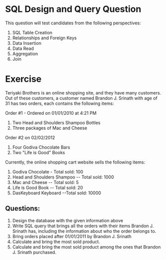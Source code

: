 # SQL Design and Query Question

This question will test candidates from the following perspectives:

1. SQL Table Creation
2. Relationships and Foreign Keys
3. Data Insertion
4. Data Read
5. Aggregation
6. Join

# Exercise

Teriyaki Brothers is an online shopping site, and they have many customers. Out of these customers, a customer named Brandon J. Srinath with age of 31 has two orders, each contains the following items:

Order #1 - Ordered on 01/01/2010 at 4:21 PM

1. Two Head and Shoulders Shampoo Bottles
2. Three packages of Mac and Cheese

Order #2 on 02/02/2012

1. Four Godiva Chocolate Bars
2. Two "Life is Good" Books

Currently, the online shopping cart website sells the following items:

1. Godiva Chocolate - Total sold: 100
2. Head and Shoulders Shampoo -- Total sold: 1000
3. Mac and Cheese -- Total sold: 5
4. Life is Good Book -- Total sold: 20
5. DasKeyboard Keyboard  --Total sold: 10000

## Questions:

1. Design the database with the given information above
2. Write SQL query that brings all the orders with their items Brandon J. Srinath has, including the information about who the order belongs to.
3. Bring orders placed after 01/01/2011 by Brandon J. Srinath
4. Calculate and bring the most sold product.
5. Calculate and bring the most sold product among the ones that Brandon J. Srinath purchased.